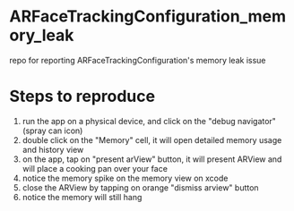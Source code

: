 # ARFaceTrackingConfiguration_memory_leak
repo for reporting ARFaceTrackingConfiguration's memory leak issue 

# Steps to reproduce
1. run the app on a physical device, and click on the "debug navigator" (spray can icon)
2. double click on the "Memory" cell, it will open detailed memory usage and history view
3. on the app, tap on "present arView" button, it will present ARView and will place a cooking pan over your face 
4. notice the memory spike on the memory view on xcode 
5. close the ARView by tapping on orange "dismiss arview" button 
6. notice the memory will still hang 
